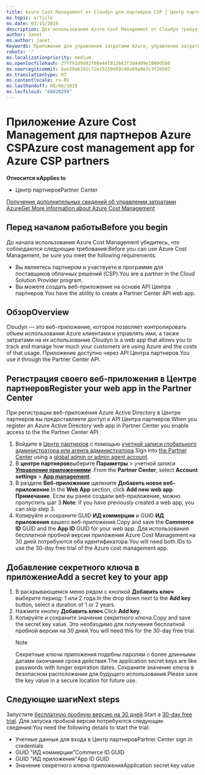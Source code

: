 ```yaml
---
title: Azure Cost Management от Cloudyn для партнеров CSP | Центр партнеров
ms.topic: article
ms.date: 03/15/2019
description: Для использования Azure Cost Management от Cloudyn требуется предоставленный доступ к API Центра партнеров.
author: Janet
ms.author: janet
Keywords: Приложение для управления затратами Azure, управление затратами, веб-приложения
robots: ''
ms.localizationpriority: medium
ms.openlocfilehash: 27ff91d9d42f08e44f812663f3d4409e1080d580
ms.sourcegitcommit: bae29ab191c72e15259d99c40c69a9e7c3f2b502
ms.translationtype: HT
ms.contentlocale: ru-RU
ms.lasthandoff: 08/06/2019
ms.locfileid: "68820299"
---
```

# <a name="azure-cost-management-app-for-azure-csp-partners"></a><span data-ttu-id="db16b-104">Приложение Azure Cost Management для партнеров Azure CSP</span><span class="sxs-lookup"><span data-stu-id="db16b-104">Azure cost management app for Azure CSP partners</span></span>  

<span data-ttu-id="db16b-105">**Относится к**</span><span class="sxs-lookup"><span data-stu-id="db16b-105">**Applies to**</span></span>

-  <span data-ttu-id="db16b-106">Центр партнеров</span><span class="sxs-lookup"><span data-stu-id="db16b-106">Partner Center</span></span>

[<span data-ttu-id="db16b-107">Получение дополнительных сведений об управлении затратами Azure</span><span class="sxs-lookup"><span data-stu-id="db16b-107">Get More information about Azure Cost Management</span></span>](https://go.microsoft.com/fwlink/p/?linkid=857893)

## <a name="before-you-begin"></a><span data-ttu-id="db16b-108">Перед началом работы</span><span class="sxs-lookup"><span data-stu-id="db16b-108">Before you begin</span></span>
<span data-ttu-id="db16b-109">До начала использования Azure Cost Management убедитесь, что соблюдаются следующие требования:</span><span class="sxs-lookup"><span data-stu-id="db16b-109">Before you can use Azure Cost Management, be sure you meet the following requirements:</span></span>

- <span data-ttu-id="db16b-110">Вы являетесь партнером и участвуете в программе для поставщиков облачных решений (CSP).</span><span class="sxs-lookup"><span data-stu-id="db16b-110">You are a partner in the Cloud Solution Provider program.</span></span>
- <span data-ttu-id="db16b-111">Вы можете создать веб-приложение на основе API Центра партнеров.</span><span class="sxs-lookup"><span data-stu-id="db16b-111">You have the ability to create a Partner Center API web app.</span></span>

## <a name="overview"></a><span data-ttu-id="db16b-112">Обзор</span><span class="sxs-lookup"><span data-stu-id="db16b-112">Overview</span></span>

<span data-ttu-id="db16b-113">Cloudyn — это веб-приложение, которое позволяет контролировать объем использования Azure клиентами и управлять ими, а также затратами на их использование.</span><span class="sxs-lookup"><span data-stu-id="db16b-113">Cloudyn is a web app that allows you to track and manage how much your customers are using Azure and the costs of that usage.</span></span> <span data-ttu-id="db16b-114">Приложение доступно через API Центра партнеров.</span><span class="sxs-lookup"><span data-stu-id="db16b-114">You use it through the Partner Center API.</span></span>

## <a name="register-your-web-app-in-the-partner-center"></a><span data-ttu-id="db16b-115">Регистрация своего веб-приложения в Центре партнеров</span><span class="sxs-lookup"><span data-stu-id="db16b-115">Register your web app in the Partner Center</span></span>
<span data-ttu-id="db16b-116">При регистрации веб-приложения Azure Active Directory в Центре партнеров вы предоставляете доступ к API Центра партнеров.</span><span class="sxs-lookup"><span data-stu-id="db16b-116">When you register an Azure Active Directory web app in Partner Center you enable access to the the Partner Center API.</span></span> 
1.  <span data-ttu-id="db16b-117">Войдите в [Центр партнеров](https://partnercenter.microsoft.com/pcv/dashboard/overview) с помощью [учетной записи глобального администратора или агента администратора](create-user-accounts-and-set-permissions.md).</span><span class="sxs-lookup"><span data-stu-id="db16b-117">Sign into [the Partner Center](https://partnercenter.microsoft.com/pcv/dashboard/overview) using a [global admin or admin agent account](create-user-accounts-and-set-permissions.md).</span></span>
2.  <span data-ttu-id="db16b-118">В **центре партнеров**выберите **Параметры** &gt; учетной записи **[Управление приложениями](https://partnercenter.microsoft.com/pcv/apiintegration/appmanagement)** .</span><span class="sxs-lookup"><span data-stu-id="db16b-118">From the **Partner Center**, select **Account settings** &gt; **[App management](https://partnercenter.microsoft.com/pcv/apiintegration/appmanagement)**.</span></span>
3.  <span data-ttu-id="db16b-119">В разделе **Веб-приложение** щелкните **Добавить новое веб-приложение**.</span><span class="sxs-lookup"><span data-stu-id="db16b-119">In the **Web App** section, click **Add new web app**.</span></span>
<br> <span data-ttu-id="db16b-120">**Примечание**. Если вы ранее создали веб-приложение, можно пропустить шаг 3.</span><span class="sxs-lookup"><span data-stu-id="db16b-120">**Note**: If you have previously created a web app, you can skip step 3.</span></span>
4.  <span data-ttu-id="db16b-121">Копируйте и сохраните GUID **ИД коммерции** и GUID **ИД приложения** вашего веб-приложения.</span><span class="sxs-lookup"><span data-stu-id="db16b-121">Copy and save the **Commerce ID** GUID and the **App ID** GUID for your web app.</span></span> <span data-ttu-id="db16b-122">Для использования бесплатной пробной версии приложения Azure Cost Management на 30 дней потребуются оба идентификатора.</span><span class="sxs-lookup"><span data-stu-id="db16b-122">You will need both IDs to use the 30-day free trial of the Azure cost management app.</span></span>

## <a name="add-a-secret-key-to-your-app"></a><span data-ttu-id="db16b-123">Добавление секретного ключа в приложение</span><span class="sxs-lookup"><span data-stu-id="db16b-123">Add a secret key to your app</span></span>
1. <span data-ttu-id="db16b-124">В раскрывающемся меню рядом с кнопкой **Добавить ключ** выберите период: 1 или 2 года.</span><span class="sxs-lookup"><span data-stu-id="db16b-124">In the drop down next to the **Add key** button, select a duration of 1 or 2 years.</span></span>
2. <span data-ttu-id="db16b-125">Нажмите кнопку **Добавить ключ**.</span><span class="sxs-lookup"><span data-stu-id="db16b-125">Click **Add key**.</span></span> 
3. <span data-ttu-id="db16b-126">Копируйте и сохраните значение секретного ключа.</span><span class="sxs-lookup"><span data-stu-id="db16b-126">Copy and save the secret key value.</span></span> <span data-ttu-id="db16b-127">Это необходимо для получения бесплатной пробной версии на 30 дней.</span><span class="sxs-lookup"><span data-stu-id="db16b-127">You will need this for the 30-day free trial.</span></span><br>
   > [!NOTE]  
   > <span data-ttu-id="db16b-128">Секретные ключи приложения подобны паролям с более длинными датами окончания срока действия.</span><span class="sxs-lookup"><span data-stu-id="db16b-128">The application secret keys are like passwords with longer expiration dates.</span></span> <span data-ttu-id="db16b-129">Сохраните значение ключа в безопасном расположении для будущего использования.</span><span class="sxs-lookup"><span data-stu-id="db16b-129">Please save the key value in a secure location for future use.</span></span>

## <a name="next-steps"></a><span data-ttu-id="db16b-130">Следующие шаги</span><span class="sxs-lookup"><span data-stu-id="db16b-130">Next steps</span></span>
<span data-ttu-id="db16b-131">Запустите [бесплатную пробную версию на 30 дней](https://go.microsoft.com/fwlink/?linkid=857895).</span><span class="sxs-lookup"><span data-stu-id="db16b-131">Start a [30-day free trial](https://go.microsoft.com/fwlink/?linkid=857895).</span></span>
<span data-ttu-id="db16b-132">Для запуска пробной версии потребуются следующие сведения:</span><span class="sxs-lookup"><span data-stu-id="db16b-132">You need the following details to start the trial:</span></span>
- <span data-ttu-id="db16b-133">Учетные данные для входа в Центр партнеров</span><span class="sxs-lookup"><span data-stu-id="db16b-133">Partner Center sign in credentials</span></span>
- <span data-ttu-id="db16b-134">GUID "ИД коммерции"</span><span class="sxs-lookup"><span data-stu-id="db16b-134">Commerce ID GUID</span></span>
- <span data-ttu-id="db16b-135">GUID "ИД приложения"</span><span class="sxs-lookup"><span data-stu-id="db16b-135">App ID GUID</span></span>
- <span data-ttu-id="db16b-136">Значение секретного ключа приложения</span><span class="sxs-lookup"><span data-stu-id="db16b-136">Application secret key value</span></span>
